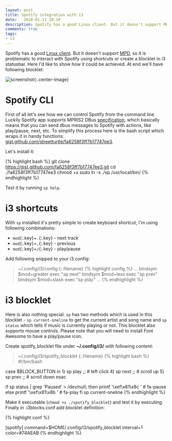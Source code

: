 ```yaml
---
layout: post
title: Spotify integration with i3
date:   2018-01-11 20:10
description: Spotify has a good Linux client. But it doesn't support MPD, so it is problematic to create a blocklet in i3 statusbar or interact with Spotify using shortcuts. Here I'd like to show how it could be achieved.
comments: true
tags:
- i3
---
```


Spotify has a good [Linux client](https://www.spotify.com/ca-en/download/linux/). But it doesn't support [MPD](https://www.musicpd.org/), so it is problematic to interact with Spotify using shortcuts or create a blocklet in i3 statusbar. Here I'd like to show how it could be achieved. At end we'll have following blocklet:

![screenshot]({{site.url}}/images/i3-spotify.png){:.center-image}

# Spotify CLI

First of all let's see how we can control Spotify from the command line. Luckily Spotify app supports MPRIS2 DBus [specification](https://specifications.freedesktop.org/mpris-spec/latest/Player_Interface.html), which basically means that you can send dbus messages to Spotify with actions, like play/pause, next, etc. To simplify this process here is the bash script which wraps it in handy functions: [gist.github.com/streetturtle/fa6258f3ff7b17747ee3](https://gist.github.com/streetturtle/fa6258f3ff7b17747ee3).

Let's install it:

{% highlight bash %}
git clone https://gist.github.com/fa6258f3ff7b17747ee3.git
cd ./fa6258f3ff7b17747ee3
chmod +x
sudo ln -s ./sp /usr/local/bin/
{% endhighlight %}

Test it by running `sp help`.

# i3 shortcuts

With `sp` installed it's pretty simple to create keyboard shortcut, I'm using following combinations:

 - `mod`{:.key}+`.`{:.key} - next track
 - `mod`{:.key}+`,`{:.key} - previous
 - `mod`{:.key}+`/`{:.key} - play/pause

Add following snipped to your i3 config:

>~/.config/i3/config
{:.filename}
{% highlight config %}
...
bindsym $mod+greater exec "sp next"
bindsym $mod+less exec "sp prev"
bindsym $mod+slash exec "sp play"
...
{% endhighlight %}

# i3 blocklet

Here is also nothing special. `sp` has two methods which is used in this blocklet - `sp current-oneline` to get the current artist and song name and `sp status` which tells if music is currently playing or not. This blocklet also supports mouse controls. Please note that you will need to install Font Awesome to have a play/pause icon.

Create spotify_blocklet file under **~/.config/i3/** with following content:

>~/.config/i3/spotify_blocklet
{:.filename}
{% highlight bash %}
#!/bin/bash

case $BLOCK_BUTTON in
    1) sp play ;; # left click
    4) sp next ;; # scroll up
    5) sp prev ;; # scroll down
esac

if sp status | grep 'Paused' > /dev/null; then
    printf '\xef\x81\x8c ' # fa-pause
else
    printf '\xef\x81\x8b ' # fa-play
fi
sp current-oneline
{% endhighlight %}

Make it executable (`chmod +x ./spotify_blocklet`) and test it by executing. Finally in .i3blocks.conf add blocklet definition:

{% highlight conf %}

[spotify]
command=$HOME/.config/i3/spotify_blocklet
interval=1
color=#74AEAB
{% endhighlight %}

